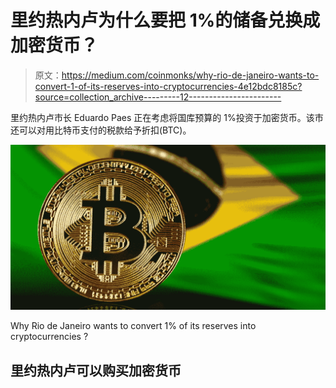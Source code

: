 # 里约热内卢为什么要把 1%的储备兑换成加密货币？

> 原文：<https://medium.com/coinmonks/why-rio-de-janeiro-wants-to-convert-1-of-its-reserves-into-cryptocurrencies-4e12bdc8185c?source=collection_archive---------12----------------------->

里约热内卢市长 Eduardo Paes 正在考虑将国库预算的 1%投资于加密货币。该市还可以对用比特币支付的税款给予折扣(BTC)。

![](img/1fc5ab1b36b1a31a4ca9df2c5cc53111.png)

Why Rio de Janeiro wants to convert 1% of its reserves into cryptocurrencies ?

## 里约热内卢可以购买加密货币